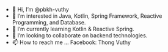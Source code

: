- 👋 Hi, I’m @pbkh-vuthy
- 👀 I’m interested in Java, Kotlin, Spring Framework, Reactive Programming, and Database.
- 🌱 I’m currently learning Kotlin & Reactive Spring.
- 💞️ I’m looking to collaborate on backend technologies.
- 📫 How to reach me ... Facebook: Thong Vuthy

<!---
pbkh-vuthy/pbkh-vuthy is a ✨ special ✨ repository because its `README.md` (this file) appears on your GitHub profile.
You can click the Preview link to take a look at your changes.
--->
